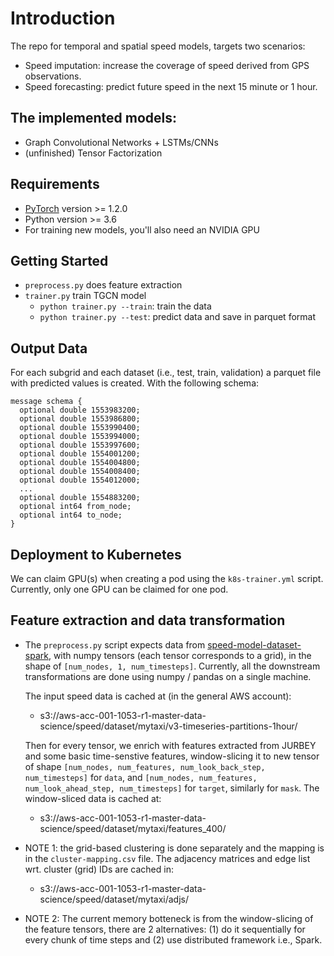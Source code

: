 # Introduction

The repo for temporal and spatial speed models, targets two scenarios:
- Speed imputation: increase the coverage of speed derived from GPS observations.
- Speed forecasting: predict future speed in the next 15 minute or 1 hour.

## The implemented models:
- Graph Convolutional Networks + LSTMs/CNNs
- (unfinished) Tensor Factorization

## Requirements
* [PyTorch](http://pytorch.org/) version >= 1.2.0
* Python version >= 3.6
* For training new models, you'll also need an NVIDIA GPU

## Getting Started

* `preprocess.py` does feature extraction
* `trainer.py` train TGCN model
     - `python trainer.py --train`: train the data
     - `python trainer.py --test`: predict data and save in parquet format
     

## Output Data
For each subgrid and each dataset (i.e., test, train, validation) a parquet file with predicted values is created.
With the following schema:
```
message schema {
  optional double 1553983200;
  optional double 1553986800;
  optional double 1553990400;
  optional double 1553994000;
  optional double 1553997600;
  optional double 1554001200;
  optional double 1554004800;
  optional double 1554008400;
  optional double 1554012000;
  ...
  optional double 1554883200;
  optional int64 from_node;
  optional int64 to_node;
}
```

## Deployment to Kubernetes

We can claim GPU(s) when creating a pod using the `k8s-trainer.yml` script. Currently, only one GPU
can be claimed for one pod.


## Feature extraction and data transformation

* The `preprocess.py` script expects data from [speed-model-dataset-spark](https://gitlab.mobilityservices.io/am/roam/realtime/speed-model-dataset-spark),
  with numpy tensors (each tensor corresponds to a grid), in the shape of `[num_nodes, 1, num_timesteps]`. Currently, all
  the downstream transformations are done using numpy / pandas on a single machine.
  
  The input speed data is cached at (in the general AWS account):
   - s3://aws-acc-001-1053-r1-master-data-science/speed/dataset/mytaxi/v3-timeseries-partitions-1hour/
  
  Then for every tensor, we enrich with features extracted from JURBEY and some basic time-senstive features, 
  window-slicing it to new tensor of shape `[num_nodes, num_features, num_look_back_step, num_timesteps]` for `data`,
  and `[num_nodes, num_features, num_look_ahead_step, num_timesteps]` for `target`, similarly for `mask`.
  The window-sliced data is cached at:
   -  s3://aws-acc-001-1053-r1-master-data-science/speed/dataset/mytaxi/features_400/
   
 * NOTE 1: the grid-based clustering is done separately and the mapping is in the `cluster-mapping.csv` file.
   The adjacency matrices and edge list wrt. cluster (grid) IDs are cached in:
   -  s3://aws-acc-001-1053-r1-master-data-science/speed/dataset/mytaxi/adjs/
   
 * NOTE 2: The current memory botteneck is from the window-slicing of the feature tensors, there are 2 alternatives:
   (1) do it sequentially for every chunk of time steps and (2) use distributed framework i.e., Spark.
  

 

